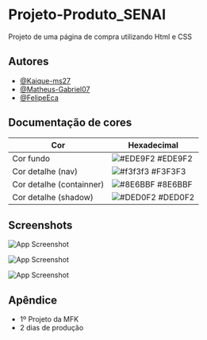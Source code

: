 # Projeto-Produto_SENAI

Projeto de uma página de compra utilizando Html e CSS




## Autores

- [@Kaique-ms27](https://github.com/Kaique-ms27)
- [@Matheus-Gabriel07](https://www.github.com/Matheus-Gabriel07)
- [@FelipeEca](https://github.com/FelipeEca)

## Documentação de cores

| Cor               | Hexadecimal                                                |
| ----------------- | ---------------------------------------------------------------- |
| Cor fundo       | ![#EDE9F2](https://via.placeholder.com/10/ede9f2?text=+) #EDE9F2 |
| Cor detalhe (nav)      | ![#f3f3f3](https://via.placeholder.com/10/f3f3f3?text=+) #F3F3F3 |
| Cor detalhe (containner)      | ![#8E6BBF](https://via.placeholder.com/10/8e6bbf?text=+) #8E6BBF |
| Cor detalhe (shadow)      | ![#DED0F2](https://via.placeholder.com/10/ded0f2?text=+) #DED0F2 |


## Screenshots

![App Screenshot](https://user-images.githubusercontent.com/125685533/235371503-bb10e496-c49e-44c9-9889-ab56e97ee4e8.jpg)

![App Screenshot](https://user-images.githubusercontent.com/125685533/235371505-cb3d04b4-96d5-482a-906e-87e653df1598.jpg)

![App Screenshot](https://user-images.githubusercontent.com/125685533/235371530-ea23cf60-fae1-462a-9949-bc3b2c6b4597.jpg)

## Apêndice

- 1º Projeto da MFK
- 2 dias de produção
